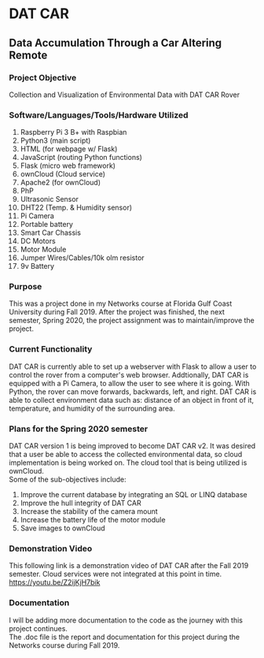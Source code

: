 # DAT CAR

## Data Accumulation Through a Car Altering Remote

### Project Objective
Collection and Visualization of Environmental Data with DAT CAR Rover

### Software/Languages/Tools/Hardware Utilized
1. Raspberry Pi 3 B+ with Raspbian
2. Python3 (main script)
3. HTML (for webpage w/ Flask)
4. JavaScript (routing Python functions)
5. Flask (micro web framework)
6. ownCloud (Cloud service)
7. Apache2 (for ownCloud)
8. PhP
9. Ultrasonic Sensor
10. DHT22 (Temp. & Humidity sensor)
11. Pi Camera
12. Portable battery
13. Smart Car Chassis
14. DC Motors
15. Motor Module
16. Jumper Wires/Cables/10k olm resistor
17. 9v Battery

### Purpose
This was a project done in my Networks course at Florida Gulf Coast University during Fall 2019. After the project was finished, the next semester, Spring 2020, the project assignment was to maintain/improve the project.

### Current Functionality
DAT CAR is currently able to set up a webserver with Flask to allow a user to control the rover from a computer's web browser. Addtionally, DAT CAR is equipped with a Pi Camera, to allow the user to see where it is going. With Python, the rover can move forwards, backwards, left, and right. DAT CAR is able to collect environment data such as:  distance of an object in front of it, temperature, and humidity of the surrounding area.

### Plans for the Spring 2020 semester
DAT CAR version 1 is being improved to become DAT CAR v2. It was desired that a user be able to access the collected environmental data, so cloud implementation is being worked on. The cloud tool that is being utilized is ownCloud.
<br/> Some of the sub-objectives include:
1. Improve the current database by integrating an SQL or LINQ database
2. Improve the hull integrity of DAT CAR
3. Increase the stability of the camera mount
4. Increase the battery life of the motor module
5. Save images to ownCloud

### Demonstration Video
This following link is a demonstration video of DAT CAR after the Fall 2019 semester. Cloud services were not integrated at this point in time.
<br/> https://youtu.be/Z2ijKjH7bik

### Documentation
I will be adding more documentation to the code as the journey with this project continues.
<br/> The .doc file is the report and documentation for this project during the Networks course during Fall 2019.
